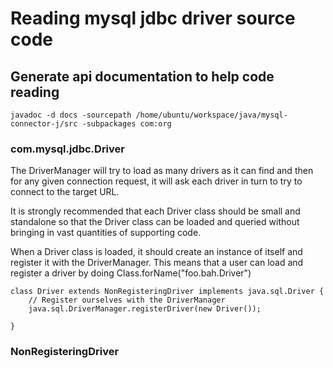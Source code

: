 # Reading mysql jdbc driver source code

## Generate api documentation to help code reading
```
javadoc -d docs -sourcepath /home/ubuntu/workspace/java/mysql-connector-j/src -subpackages com:org
```

### com.mysql.jdbc.Driver

The DriverManager will try to load as many drivers as it can find and then for any given connection request, it will ask each driver in turn to try to connect to the target URL.

It is strongly recommended that each Driver class should be small and standalone so that the Driver class can be loaded and queried without bringing in vast quantities of supporting code.

When a Driver class is loaded, it should create an instance of itself and register it with the DriverManager. This means that a user can load and register a driver by doing Class.forName("foo.bah.Driver")

```
class Driver extends NonRegisteringDriver implements java.sql.Driver {
    // Register ourselves with the DriverManager
    java.sql.DriverManager.registerDriver(new Driver());
    
}

```


### NonRegisteringDriver
